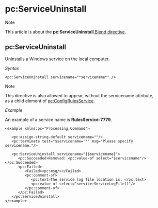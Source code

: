 # pc:ServiceUninstall



> [!NOTE]
> This article is about the **pc:ServiceUninstall**[ Blend directive](/docs/Repositories/Blend%20directives).

## **pc:ServiceUninstall**

Uninstalls a Windows service on the local computer.

*Syntax*

```
<pc:ServiceUninstall servicename="*servicename*" />
```

> [!NOTE]
> This directive is also allowed to appear, without the servicename attribute, as a child element of [pc:ConfigRulesService](/docs/Repositories/Blend%20directives/pcConfigRulesService.md).

*Example*

An example of a service name is **RulesService-7779**.

```language-xml
<example xmlns:pc="Processing.Command">

   <pc:assign-string-default servicename=""/>
   <pc:terminate test="$servicename=''" msg="Please specify servicename."/>

   <pc:ServiceUninstall servicename="{$servicename}">
      <pc:Succeeded>Removed: <pc:value-of select="$servicename"/></pc:Succeeded>
      <pc:Failed>
         <Failed><pc:msg/></Failed>
         <pc:comment-of>
            <pc:text>The service log file location is: </pc:text>
            <pc:value-of select="service:ServiceLogFile()"/>
         </pc:comment-of>
      </pc:Failed>
   </pc:ServiceUninstall>
</example>  
```

 